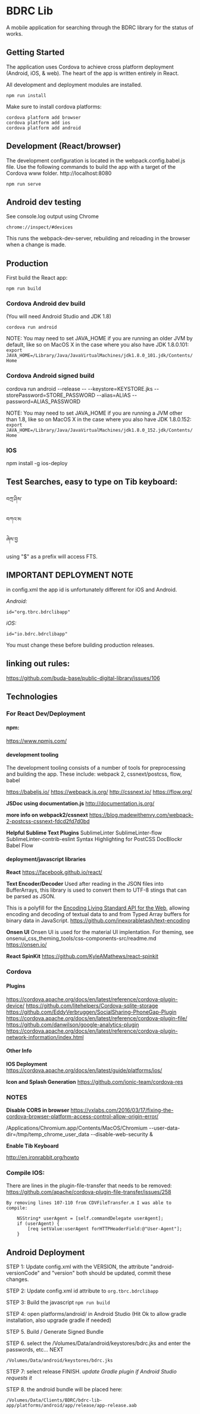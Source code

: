 # BDRC Lib 

A mobile application for searching through the BDRC library for the status of works.

## Getting Started

The application uses Cordova to achieve cross platform deployment (Android, iOS, & web). The heart of the app is written entirely in React.

All development and deployment modules are installed. 
```
npm run install 
```

Make sure to install cordova platforms:

```
cordova platform add browser
cordova platform add ios
cordova platform add android
```


## Development (React/browser)

The development configuration is located in the webpack.config.babel.js file. Use the following commands to build the app
with a target of the Cordova www folder. http://localhost:8080

```
npm run serve
```

## Android dev testing

See console.log output using Chrome

```chrome://inspect/#devices```

This runs the webpack-dev-server, rebuilding and reloading in the browser when a change is made.

## Production

First build the React app:

```
npm run build
```

### Cordova Android dev build

(You will need Android Studio and JDK 1.8)

```
cordova run android
```

NOTE: You may need to set JAVA_HOME if you are running an older JVM by default, like so on MacOS X in the case where you also have JDK 1.8.0.101:
```export JAVA_HOME=/Library/Java/JavaVirtualMachines/jdk1.8.0_101.jdk/Contents/Home```

### Cordova Android signed build

cordova run android --release -- --keystore=KEYSTORE.jks --storePassword=STORE_PASSWORD --alias=ALIAS --password=ALIAS_PASSWORD

NOTE: You may need to set JAVA_HOME if you are running a JVM other than 1.8, like so on MacOS X in the case where you also have JDK 1.8.0.152:
```export JAVA_HOME=/Library/Java/JavaVirtualMachines/jdk1.8.0_152.jdk/Contents/Home```


### IOS

npm install -g ios-deploy


## Test Searches, easy to type on Tib keyboard:

བཀྲ་ཤིས་

བཀའ་མ

ཞེས་བྱ

using "$" as a prefix will access FTS.


## IMPORTANT DEPLOYMENT NOTE

in config.xml the app id is unfortunately different for iOS and Android.

_Android:_

```id="org.tbrc.bdrclibapp" ```

_iOS:_

```id="io.bdrc.bdrclibapp" ```


You must change these before building production releases.

## linking out rules:

https://github.com/buda-base/public-digital-library/issues/106


## Technologies

### For React Dev/Deployment

#### npm:
https://www.npmjs.com/

#### development tooling
The development tooling consists of a number of tools for preprocessing and building
the app. These include: webpack 2, cssnext/postcss, flow, babel

https://babeljs.io/
https://webpack.js.org/
http://cssnext.io/
https://flow.org/

__JSDoc using documentation.js__
http://documentation.js.org/

__more info on webpack2/cssnext__
https://blog.madewithenvy.com/webpack-2-postcss-cssnext-fdcd2fd7d0bd

__Helpful Sublime Text Plugins__
SublimeLinter
SublimeLinter-flow
SublimeLinter-contrib-eslint
Syntax Highlighting for PostCSS
DocBlockr
Babel
Flow


#### deployment/javascript libraries

__React__
https://facebook.github.io/react/

__Text Encoder/Decoder__
Used after reading in the JSON files into BufferArrays, this library is used to convert them to UTF-8 stings that can be parsed as JSON.

This is a polyfill for the [Encoding Living Standard API for the Web](https://encoding.spec.whatwg.org/), allowing encoding and decoding of textual data to and from Typed Array buffers for binary data in JavaScript.
https://github.com/inexorabletash/text-encoding

__Onsen UI__
Onsen UI is used for the material UI implentation.  For theming, see onsenui_css_theming_tools/css-components-src/readme.md 
https://onsen.io/


__React SpinKit__
https://github.com/KyleAMathews/react-spinkit




### Cordova

#### Plugins

https://cordova.apache.org/docs/en/latest/reference/cordova-plugin-device/
https://github.com/litehelpers/Cordova-sqlite-storage
https://github.com/EddyVerbruggen/SocialSharing-PhoneGap-Plugin
https://cordova.apache.org/docs/en/latest/reference/cordova-plugin-file/
https://github.com/danwilson/google-analytics-plugin
https://cordova.apache.org/docs/en/latest/reference/cordova-plugin-network-information/index.html

#### Other Info

__IOS Deployment__
https://cordova.apache.org/docs/en/latest/guide/platforms/ios/

__Icon and Splash Generation__
https://github.com/ionic-team/cordova-res


### NOTES
__Disable CORS in browser__
https://vxlabs.com/2016/03/17/fixing-the-cordova-browser-platform-access-control-allow-origin-error/

/Applications/Chromium.app/Contents/MacOS/Chromium --user-data-dir=/tmp/temp_chrome_user_data --disable-web-security &

__Enable Tib Keyboard__

http://en.ironrabbit.org/howto


### Compile IOS:

There are lines in the plugin-file-transfer that needs to be removed:
https://github.com/apache/cordova-plugin-file-transfer/issues/258
```
By removing lines 107-110 from CDVFileTransfer.m I was able to compile:

    NSString* userAgent = [self.commandDelegate userAgent];
    if (userAgent) {
        [req setValue:userAgent forHTTPHeaderField:@"User-Agent"];
    }
```
## Android Deployment


STEP 1: Update config.xml with the VERSION, the attribute "android-versionCode" and "version" both should be updated, commit these changes.

STEP 2: Update config.xml id attribute to ```org.tbrc.bdrclibapp```

STEP 3: Build the javascript ```npm run build```

STEP 4: open platforms/android/ in Android Studio (Hit Ok to allow gradle installation, also upgrade gradle if needed)

STEP 5. Build / Generate Signed Bundle

STEP 6. select the /Volumes/Data/android/keystores/bdrc.jks and enter the passwords, etc...  NEXT
```
/Volumes/Data/android/keystores/bdrc.jks
```
STEP 7: select release  FINISH. 
_update Gradle plugin if Android Studio requests it_

STEP 8. the android bundle will be placed here:
```
/Volumes/Data/Clients/BDRC/bdrc-lib-app/platforms/android/app/release/app-release.aab
```

